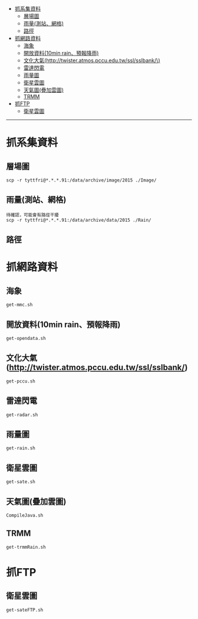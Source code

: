 <!-- MarkdownTOC -->

- [抓系集資料](#%E6%8A%93%E7%B3%BB%E9%9B%86%E8%B3%87%E6%96%99)
	- [層場圖](#%E5%B1%A4%E5%A0%B4%E5%9C%96)
	- [雨量\(測站、網格\)](#%E9%9B%A8%E9%87%8F%E6%B8%AC%E7%AB%99%E3%80%81%E7%B6%B2%E6%A0%BC)
	- [路徑](#%E8%B7%AF%E5%BE%91)
- [抓網路資料](#%E6%8A%93%E7%B6%B2%E8%B7%AF%E8%B3%87%E6%96%99)
	- [海象](#%E6%B5%B7%E8%B1%A1)
	- [開放資料\(10min rain、預報降雨\)](#%E9%96%8B%E6%94%BE%E8%B3%87%E6%96%9910min-rain%E3%80%81%E9%A0%90%E5%A0%B1%E9%99%8D%E9%9B%A8)
	- [文化大氣\(http://twister.atmos.pccu.edu.tw/ssl/sslbank/\)](#%E6%96%87%E5%8C%96%E5%A4%A7%E6%B0%A3httptwisteratmospccuedutwsslsslbank)
	- [雷達閃電](#%E9%9B%B7%E9%81%94%E9%96%83%E9%9B%BB)
	- [雨量圖](#%E9%9B%A8%E9%87%8F%E5%9C%96)
	- [衛星雲圖](#%E8%A1%9B%E6%98%9F%E9%9B%B2%E5%9C%96)
	- [天氣圖\(疊加雲圖\)](#%E5%A4%A9%E6%B0%A3%E5%9C%96%E7%96%8A%E5%8A%A0%E9%9B%B2%E5%9C%96)
	- [TRMM](#trmm)
- [抓FTP](#%E6%8A%93ftp)
	- [衛星雲圖](#%E8%A1%9B%E6%98%9F%E9%9B%B2%E5%9C%96-1)

<!-- /MarkdownTOC -->

---

# 抓系集資料
## 層場圖
	scp -r tyttfri@*.*.*.91:/data/archive/image/2015 ./Image/  

## 雨量(測站、網格)
	待確認，可能會有路徑干擾  
	scp -r tyttfri@*.*.*.91:/data/archive/data/2015 ./Rain/  

## 路徑

# 抓網路資料
## 海象
	get-mmc.sh

## 開放資料(10min rain、預報降雨)
	get-opendata.sh

## 文化大氣(http://twister.atmos.pccu.edu.tw/ssl/sslbank/)
	get-pccu.sh

## 雷達閃電
	get-radar.sh

## 雨量圖
	get-rain.sh

## 衛星雲圖
	get-sate.sh

## 天氣圖(疊加雲圖)
	CompileJava.sh

## TRMM
	get-trmmRain.sh

# 抓FTP
## 衛星雲圖
	get-sateFTP.sh
